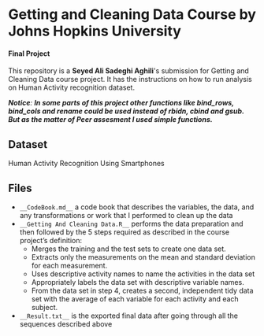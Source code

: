 # Getting and Cleaning Data Course by Johns Hopkins University
#### Final Project

This repository is a **Seyed Ali Sadeghi Aghili**'s submission for Getting and Cleaning Data course project. It has the instructions on how to run analysis on Human Activity recognition dataset. 

*__Notice__: __In some parts of this project other functions like bind_rows, bind_cols and rename could be used instead of rbidn, cbind and gsub. But as the matter of Peer assesment I used simple functions.__*

## Dataset
Human Activity Recognition Using Smartphones

## Files

  * `__CodeBook.md__` a code book that describes the variables, the data, and any transformations or work that I performed to clean up the data
  * `__Getting And Cleaning Data.R__` performs the data preparation and then followed by the 5 steps required as described in the course project’s definition:
    * Merges the training and the test sets to create one data set.
    * Extracts only the measurements on the mean and standard deviation for each measurement.
    * Uses descriptive activity names to name the activities in the data set
    * Appropriately labels the data set with descriptive variable names.
    * From the data set in step 4, creates a second, independent tidy data set with the average of each variable for each activity and each subject.
  * `__Result.txt__` is the exported final data after going through all the sequences described above
